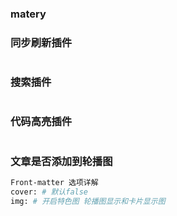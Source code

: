 ###   matery



###  同步刷新插件

```bash

```

###  搜索插件

```bash

```

###   代码高亮插件

```bash

```

 ###  文章是否添加到轮播图

```bash
Front-matter 选项详解
cover: # 默认false
img: # 开启特色图 轮播图显示和卡片显示图
```



